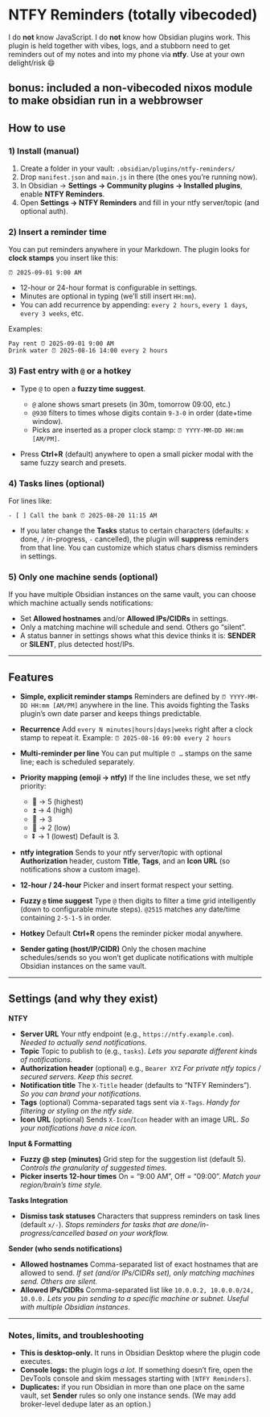 # NTFY Reminders (totally vibecoded)

I do **not** know JavaScript. I do **not** know how Obsidian plugins work. This plugin is held together with vibes, logs, and a stubborn need to get reminders out of my notes and into my phone via **ntfy**. Use at your own delight/risk 😄

bonus: included a non-vibecoded nixos module to make obsidian run in a webbrowser
---

## How to use

### 1) Install (manual)

1. Create a folder in your vault: `.obsidian/plugins/ntfy-reminders/`
2. Drop `manifest.json` and `main.js` in there (the ones you’re running now).
3. In Obsidian → **Settings → Community plugins → Installed plugins**, enable **NTFY Reminders**.
4. Open **Settings → NTFY Reminders** and fill in your ntfy server/topic (and optional auth).

### 2) Insert a reminder time

You can put reminders anywhere in your Markdown. The plugin looks for **clock stamps** you insert like this:

```
⏰ 2025-09-01 9:00 AM
```

* 12-hour or 24-hour format is configurable in settings.
* Minutes are optional in typing (we’ll still insert `HH:mm`).
* You can add recurrence by appending: `every 2 hours`, `every 1 days`, `every 3 weeks`, etc.

Examples:

```
Pay rent ⏰ 2025-09-01 9:00 AM
Drink water ⏰ 2025-08-16 14:00 every 2 hours
```

### 3) Fast entry with `@` or a hotkey

* Type `@` to open a **fuzzy time suggest**.

  * `@` alone shows smart presets (in 30m, tomorrow 09:00, etc.)
  * `@930` filters to times whose digits contain `9-3-0` in order (date+time window).
  * Picks are inserted as a proper clock stamp: `⏰ YYYY-MM-DD HH:mm [AM/PM]`.
* Press **Ctrl+R** (default) anywhere to open a small picker modal with the same fuzzy search and presets.

### 4) Tasks lines (optional)

For lines like:

```
- [ ] Call the bank ⏰ 2025-08-20 11:15 AM
```

* If you later change the **Tasks** status to certain characters (defaults: `x` done, `/` in-progress, `-` cancelled), the plugin will **suppress** reminders from that line. You can customize which status chars dismiss reminders in settings.

### 5) Only one machine sends (optional)

If you have multiple Obsidian instances on the same vault, you can choose which machine actually sends notifications:

* Set **Allowed hostnames** and/or **Allowed IPs/CIDRs** in settings.
* Only a matching machine will schedule and send. Others go “silent”.
* A status banner in settings shows what this device thinks it is: **SENDER** or **SILENT**, plus detected host/IPs.

---

## Features

* **Simple, explicit reminder stamps**
  Reminders are defined by `⏰ YYYY-MM-DD HH:mm [AM/PM]` anywhere in the line. This avoids fighting the Tasks plugin’s own date parser and keeps things predictable.

* **Recurrence**
  Add `every N minutes|hours|days|weeks` right after a clock stamp to repeat it. Example:
  `⏰ 2025-08-16 09:00 every 2 hours`

* **Multi-reminder per line**
  You can put multiple `⏰ …` stamps on the same line; each is scheduled separately.

* **Priority mapping (emoji → ntfy)**
  If the line includes these, we set ntfy priority:

  * 🔺 → 5 (highest)
  * ⏫ → 4 (high)
  * 🔼 → 3
  * 🔽 → 2 (low)
  * ⏬ → 1 (lowest)
    Default is 3.

* **ntfy integration**
  Sends to your ntfy server/topic with optional **Authorization** header, custom **Title**, **Tags**, and an **Icon URL** (so notifications show a custom image).

* **12-hour / 24-hour**
  Picker and insert format respect your setting.

* **Fuzzy `@` time suggest**
  Type `@` then digits to filter a time grid intelligently (down to configurable minute steps).
  `@2515` matches any date/time containing `2-5-1-5` in order.

* **Hotkey**
  Default **Ctrl+R** opens the reminder picker modal anywhere.

* **Sender gating (host/IP/CIDR)**
  Only the chosen machine schedules/sends so you won’t get duplicate notifications with multiple Obsidian instances on the same vault.

---

## Settings (and why they exist)

**NTFY**

* **Server URL**
  Your ntfy endpoint (e.g., `https://ntfy.example.com`).
  *Needed to actually send notifications.*
* **Topic**
  Topic to publish to (e.g., `tasks`).
  *Lets you separate different kinds of notifications.*
* **Authorization header** (optional)
  e.g., `Bearer XYZ`
  *For private ntfy topics / secured servers. Keep this secret.*
* **Notification title**
  The `X-Title` header (defaults to “NTFY Reminders”).
  *So you can brand your notifications.*
* **Tags** (optional)
  Comma-separated tags sent via `X-Tags`.
  *Handy for filtering or styling on the ntfy side.*
* **Icon URL** (optional)
  Sends `X-Icon`/`Icon` header with an image URL.
  *So your notifications have a nice icon.*

**Input & Formatting**

* **Fuzzy @ step (minutes)**
  Grid step for the suggestion list (default 5).
  *Controls the granularity of suggested times.*
* **Picker inserts 12-hour times**
  On = “9:00 AM”, Off = “09:00”.
  *Match your region/brain’s time style.*

**Tasks Integration**

* **Dismiss task statuses**
  Characters that suppress reminders on task lines (default `x/-`).
  *Stops reminders for tasks that are done/in-progress/cancelled based on your workflow.*

**Sender (who sends notifications)**

* **Allowed hostnames**
  Comma-separated list of exact hostnames that are allowed to send.
  *If set (and/or IPs/CIDRs set), only matching machines send. Others are silent.*
* **Allowed IPs/CIDRs**
  Comma-separated list like `10.0.0.2, 10.0.0.0/24, 10.0.0.`
  *Lets you pin sending to a specific machine or subnet. Useful with multiple Obsidian instances.*

---

### Notes, limits, and troubleshooting

* **This is desktop-only.** It runs in Obsidian Desktop where the plugin code executes.
* **Console logs:** the plugin logs *a lot*. If something doesn’t fire, open the DevTools console and skim messages starting with `[NTFY Reminders]`.
* **Duplicates:** if you run Obsidian in more than one place on the same vault, set **Sender** rules so only one instance sends. (We may add broker-level dedupe later as an option.)
